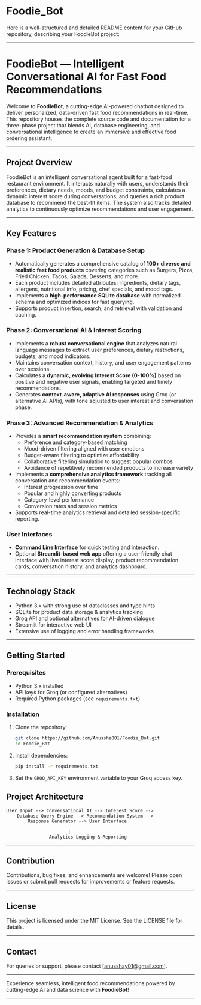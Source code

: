 # Foodie_Bot
Here is a well-structured and detailed README content for your GitHub repository, describing your FoodieBot project:

***

# FoodieBot — Intelligent Conversational AI for Fast Food Recommendations

Welcome to **FoodieBot**, a cutting-edge AI-powered chatbot designed to deliver personalized, data-driven fast food recommendations in real-time. This repository houses the complete source code and documentation for a three-phase project that blends AI, database engineering, and conversational intelligence to create an immersive and effective food ordering assistant.

***

## Project Overview

FoodieBot is an intelligent conversational agent built for a fast-food restaurant environment. It interacts naturally with users, understands their preferences, dietary needs, moods, and budget constraints, calculates a dynamic interest score during conversations, and queries a rich product database to recommend the best-fit items. The system also tracks detailed analytics to continuously optimize recommendations and user engagement.

***

## Key Features

### Phase 1: Product Generation & Database Setup
- Automatically generates a comprehensive catalog of **100+ diverse and realistic fast food products** covering categories such as Burgers, Pizza, Fried Chicken, Tacos, Salads, Desserts, and more.
- Each product includes detailed attributes: ingredients, dietary tags, allergens, nutritional info, pricing, chef specials, and mood tags.
- Implements a **high-performance SQLite database** with normalized schema and optimized indices for fast querying.
- Supports product insertion, search, and retrieval with validation and caching.

### Phase 2: Conversational AI & Interest Scoring
- Implements a **robust conversational engine** that analyzes natural language messages to extract user preferences, dietary restrictions, budgets, and mood indicators.
- Maintains conversation context, history, and user engagement patterns over sessions.
- Calculates a **dynamic, evolving Interest Score (0-100%)** based on positive and negative user signals, enabling targeted and timely recommendations.
- Generates **context-aware, adaptive AI responses** using Groq (or alternative AI APIs), with tone adjusted to user interest and conversation phase.

### Phase 3: Advanced Recommendation & Analytics
- Provides a **smart recommendation system** combining:
  - Preference and category-based matching
  - Mood-driven filtering aligned with user emotions
  - Budget-aware filtering to optimize affordability
  - Collaborative filtering simulation to suggest popular combos
  - Avoidance of repetitively recommended products to increase variety
- Implements a **comprehensive analytics framework** tracking all conversation and recommendation events:
  - Interest progression over time
  - Popular and highly converting products
  - Category-level performance
  - Conversion rates and session metrics
- Supports real-time analytics retrieval and detailed session-specific reporting.

### User Interfaces
- **Command Line Interface** for quick testing and interaction.
- Optional **Streamlit-based web app** offering a user-friendly chat interface with live interest score display, product recommendation cards, conversation history, and analytics dashboard.

***

## Technology Stack

- Python 3.x with strong use of dataclasses and type hints
- SQLite for product data storage & analytics tracking
- Groq API and optional alternatives for AI-driven dialogue
- Streamlit for interactive web UI
- Extensive use of logging and error handling frameworks

***

## Getting Started

### Prerequisites
- Python 3.x installed
- API keys for Groq (or configured alternatives)
- Required Python packages (see `requirements.txt`)

### Installation
1. Clone the repository:
   ```bash
   git clone https://github.com/Anussha001/Foodie_Bot.git
   cd Foodie_Bot
   ```
2. Install dependencies:
   ```bash
   pip install -r requirements.txt
   ```
3. Set the `GROQ_API_KEY` environment variable to your Groq access key.

## Project Architecture

```
User Input --> Conversational AI --> Interest Score --> 
    Database Query Engine --> Recommendation System --> 
        Response Generator --> User Interface

                       |
                Analytics Logging & Reporting
```

***

## Contribution

Contributions, bug fixes, and enhancements are welcome! Please open issues or submit pull requests for improvements or feature requests.

***

## License

This project is licensed under the MIT License. See the LICENSE file for details.

***

## Contact

For queries or support, please contact [anusshay01@gmail.com].

***

Experience seamless, intelligent food recommendations powered by cutting-edge AI and data science with **FoodieBot**!  

***
